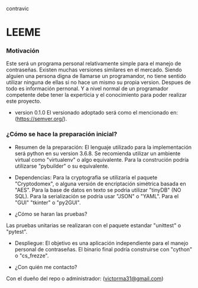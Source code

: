 contravic
# LEEME #

### Motivación ###
Este será un programa personal relativamente simple para el manejo de
contraseñas. Existen muchas versiones similares en el mercado. Siendo
alguien una persona digna de llamarse un programandor, no tiene sentido
utilizar ninguna de ellas si no hace un mismo su propia version.
Despues de todo es información pernonal. Y a nivel normal de un
programador competente debe tener la experticia y el conocimiento para
poder realizar este proyecto.

* version 0.1.0
El versionado adoptado será como el mencionado en:
(https://semver.org/).

### ¿Cómo se hace la preparación inicial? ###

* Resumen de la preparación:
El lenguaje utilizado para la implementación será python en su version
3.6.8. Se recomienda utilizar un ambiente virtual como "virtualenv" o
algo equivalente. Para la construción podría utilizarse "pybuilder" o
su equivalente.

* Dependencias:
Para la cryptografia se utilizaría el paquete "Cryptodomex", o alguna
versión de encriptación simétrica basada en "AES". Para la base de datos
en texto se podria utilizar "tinyDB" (NO SQL). Para la serialización se
podría usar "JSON" o "YAML". Para el "GUI"  "tkinter" o "py2GUI".

* ¿Cómo se haran las pruebas?

Las pruebas unitarias se realizaran con el paquete estandar "unittest" o "pytest".

* Despliegue:
El objetivo es una aplicación independiente para el manejo personal de contraseñas. El binario final podría construirse con "cython" o "cs_frezze".

* ¿Con quién me contacto?

Con el dueño del repo o administrador:
(victorma31@gmail.com)
